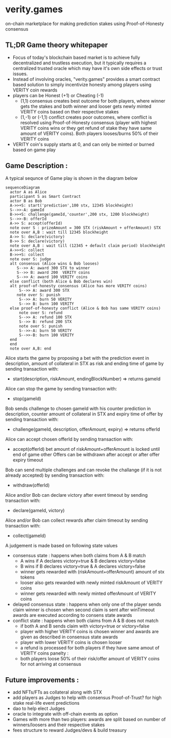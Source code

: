 # verity.games

on-chain marketplace for making prediction stakes using Proof-of-Honesty consensus

## TL;DR Game theory whitepaper
 * Focus of today's blockchain based market is to achieve fully decentralized and trustless execution, but it typically requires a centralized trusted oracle which may have it's own side effects or trust issues. 
 * Instead of involving oracles, "verity.games" provides a smart contract based solution to simply incentivize honesty among players using VERITY coin rewards
 * players can be Honest (+1) or Cheating (-1)
   - (1,1) consensus creates best outcome for both players, where winner gets the stakes and both winner and looser gets newly minted VERITY coins based on their respective stakes
   - (1,-1) or (-1,1) conflict creates poor outcomes, where conflict is resolved using Proof-of-Honesty consensus (player with highest VERITY coins wins or they get refund of stake they have same amount of VERITY coins). Both players looses/burns 50% of their VERITY coins
 * VERITY coin's supply starts at 0, and can only be minted or burned based on game play


## Game Description :
A typical sequnce of Game play is shown in the diagram below
```mermaid
sequenceDiagram
  actor A as Alice
  participant S as Smart Contract
  actor B as Bob
  A->>+S: start('prediction',100 stx, 12345 blockheight)
  S-->>-A: gameId
  B->>+S: challenge(gameId,'counter',200 stx, 1200 blockheight)
  S-->>-B: offerId
  A->> S: accept(offerId)
  note over S : prizeAmount = 300 STX (riskAmount + offerAmount) STX 
  note over A,B : wait till 12345 blockheight
  A->> S: declare(victory)
  B->> S: declare(victory)
  note over A,B : wait till (12345 + default claim period) blockheight
  A->>+S: collect
  B->>+S: collect
  note over S: judge
  alt consensus (Alice wins & Bob looses)
     S-->> A: award 300 STX to winner
     S-->> B: award 200  VERITY coins
     S-->> A: award 100 VERITY coins
  else conflict (both Alice & Bob declares win)
  alt proof-of-honesty consensus (Alice has more VERITY coins)
      S-->> A: award 300 STX
     note over S: punish
      S-->> A: burn 50 VERITY
      S-->> B: burn 100 VERITY
  else proof-of-honesty conflict (Alice & Bob has same VERITY coins)
      note over S: refund
      S-->> A: refund 100 STX
      S-->> B: refund 200 STX
      note over S: punish
      S-->>-A: burn 50 VERITY
      S-->>-B: burn 100 VERITY
  end
  end
  note over A,B: end
```
Alice starts the game by proposing a bet with the prediction event in description, amount of collateral in STX as risk and ending time of game by sending transaction with:
  - start(description, riskAmount, endingBlockNumber) => returns gameId

Alice can stop the game by sending transaction with:
  - stop(gameId)
  
Bob sends challenge to chosen gameId with his counter prediction in description, counter amount of collateral in STX and expiry time of offer by sending transaction with:
  - challenge(gameId, description, offerAmount, expiry) => returns offerId

Alice can accept chosen offerId by sending transaction with:
  - accept(offerId)
  bet amount of riskAmount+offerAmount is locked until end of game
  other Offers can be withdrawn after accept or after offer expiry timeout

Bob can send multiple challenges and can revoke the challange (if it is not already accepted) by sending transaction with:
  - withdraw(offerId)
  
Alice and/or Bob can declare victory after event timeout by sending transaction with:
  - declare(gameId, victory)

Alice and/or Bob can collect rewards after claim timeout by sending transaction with:
  - collect(gameId)

A judgement is made based on following state values 
* consensus state :  happens when both claims from A & B match 
  - A wins if A declares victory=true & B declares victory=false
  - B wins if B declares victory=true & A declares victory=false
  - winner gets rewarded with (riskAmount+offerAmount) amount of stx tokens
  - looser also gets rewarded with newly minted riskAmount of VERITY coins
  - winner gets rewarded with newly minted offerAmount of VERITY coins
* delayed consensus state : happens when only one of the player sends claim
  winner is chosen when second claim is sent after winTimeout 
  awards are executed according to consens state awards 
* conflict state : happens when both claims from A & B does not match
  - if both A and B sends claim with victory=true or victory=false
  - player with higher VERITY coins is chosen winner and awards are given as described in consensus state awards
  - player with lower VERITY coins is chosen looser 
  - a refund is processed for both players if they have same amout of VERITY coins
  panelty : 
   - both players loose 50% of their risk/offer amount of VERITY coins for not arriving at consensus
  
## Future improvements :
 * add NFTs/FTs as collateral along with STX
 * add players as Judges to help with consensus Proof-of-Trust? for high stake real-life event predictions
 * dao to help elect Judges
 * oracle to integrate with off-chain events as option
 * Games with more than two players: awards are split based on number of winners/loosers and their respective stakes
 * fees structure to reward Judges/devs & build treasury
